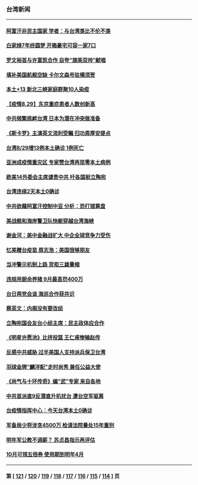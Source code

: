 ### 台湾新闻
---
#### [阿富汗非民主国家 学者：与台湾类比不伦不类](../../pages/ncid1349361/n13195524.md) 
#### [白家绮7年终圆梦 开箱豪宅可容一家7口](../../pages/ncid1349361/n13195249.md) 
#### [罗文裕首与许富凯合作 自夸“旗美双帅”献唱](../../pages/ncid1349361/n13195024.md) 
#### [填补美国航舰空缺 卡尔文森号驻横须贺](../../pages/ncid1349361/n13195581.md) 
#### [本土+13 新北三峡家庭群聚10人染疫](../../pages/ncid1349361/n13195584.md) 
#### [【疫情8.29】东京重症患者人数创新高](../../pages/ncid1349361/n13195332.md) 
#### [中共频繁挑衅台湾 日本为潜在冲突做准备](../../pages/ncid1349361/n13188271.md) 
#### [《斯卡罗》主演英文流利受瞩 归功周厚安提点](../../pages/ncid1349361/n13195065.md) 
#### [台湾8/29增13例本土确诊 1例死亡](../../pages/ncid1349361/n13195248.md) 
#### [亚洲成疫情重灾区 专家赞台湾再现零本土病例](../../pages/ncid1349361/n13194077.md) 
#### [欧美14外委会主席谴责中共 吁各国挺立陶宛](../../pages/ncid1349361/n13193711.md) 
#### [台湾连续2天本土0确诊](../../pages/ncid1349361/n13193879.md) 
#### [中共欲藉阿富汗控制中亚 分析：恐打错算盘](../../pages/ncid1349361/n13192895.md) 
#### [美战舰和海岸警卫队快艇穿越台湾海峡](../../pages/ncid1349361/n13192917.md) 
#### [谢金河：美中金融战扩大 中企全球竞争力受伤](../../pages/ncid1349361/n13191811.md) 
#### [忆美赠台疫苗 周志浩：美国很够朋友](../../pages/ncid1349361/n13192382.md) 
#### [当冲警示机制上路 货柜三雄量缩](../../pages/ncid1349361/n13192309.md) 
#### [违规用厨余养猪 9月最高罚400万](../../pages/ncid1349361/n13192312.md) 
#### [台日两党会谈 海巡合作获共识](../../pages/ncid1349361/n13192215.md) 
#### [蔡英文：内阁没有要改组](../../pages/ncid1349361/n13192202.md) 
#### [立陶宛国会友台小组主席：民主政体应合作](../../pages/ncid1349361/n13192205.md) 
#### [《明星许愿池》比拼投篮 王仁甫惨输赵传](../../pages/ncid1349361/n13191332.md) 
#### [反感中共威胁 过半美国人支持派兵保卫台湾](../../pages/ncid1349361/n13191652.md) 
#### [羽球金牌“麟洋配”走时尚秀 兼任公益大使](../../pages/ncid1349361/n13191607.md) 
#### [《尚气与十环传奇》编“武”专家 来自各地](../../pages/ncid1349361/n13191595.md) 
#### [中共首派直9反潜直升机扰台 遭台空军驱离](../../pages/ncid1349361/n13190997.md) 
#### [台疫情指挥中心：今天台湾本土0确诊](../../pages/ncid1349361/n13191310.md) 
#### [军备局少将涉贪4500万 检请法院量处15年重刑](../../pages/ncid1349361/n13189783.md) 
#### [明年军公教不调薪？ 苏贞昌指示再评估](../../pages/ncid1349361/n13189722.md) 
#### [10月可领五倍券 使用期到明年4月](../../pages/ncid1349361/n13189725.md) 

---
#### 第 [ [121](./121.md) / [120](./120.md) / [119](./119.md) / [118](./118.md) / [117](./117.md) / [116](./116.md) / [115](./115.md) / [114](./114.md) ] 页
